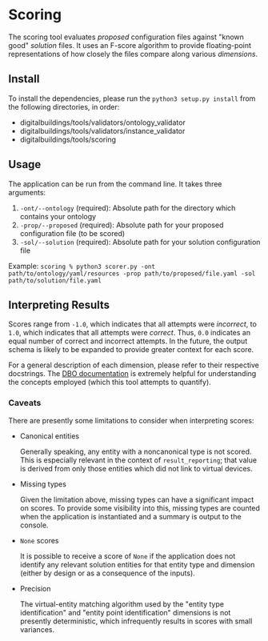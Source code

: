 # Scoring

The scoring tool evaluates _proposed_ configuration files against "known good" _solution_ files. It uses an F-score algorithm to provide floating-point representations of how closely the files compare along various _dimensions_.

## Install
To install the dependencies, please run the `python3 setup.py install` from the following directories, in order:
* digitalbuildings/tools/validators/ontology_validator
* digitalbuildings/tools/validators/instance_validator
* digitalbuildings/tools/scoring

## Usage

The application can be run from the command line. It takes three arguments:
1. `-ont/--ontology` (required): Absolute path for the directory which contains your ontology
2. `-prop/--proposed` (required): Absolute path for your proposed configuration file (to be scored)
3. `-sol/--solution` (required): Absolute path for your solution configuration file

Example: `scoring % python3 scorer.py -ont path/to/ontology/yaml/resources -prop path/to/proposed/file.yaml -sol path/to/solution/file.yaml`

## Interpreting Results

Scores range from `-1.0`, which indicates that all attempts were _incorrect_, to `1.0`, which indicates that all attempts were _correct_. Thus, `0.0` indicates an equal number of correct and incorrect attempts. In the future, the output schema is likely to be expanded to provide greater context for each score.

For a general description of each dimension, please refer to their respective docstrings. The [DBO documentation](https://github.com/google/digitalbuildings/blob/master/ontology/README.md) is extremely helpful for understanding the concepts employed (which this tool attempts to quantify).

### Caveats

There are presently some limitations to consider when interpreting scores:

- Canonical entities

  Generally speaking, any entity with a noncanonical type is not scored. This is especially relevant in the context of `result_reporting`; that value is derived from only those entities which did not link to virtual devices.

- Missing types

  Given the limitation above, missing types can have a significant impact on scores. To provide some visibility into this, missing types are counted when the application is instantiated and a summary is output to the console.

- `None` scores

  It is possible to receive a score of `None` if the application does not identify any relevant solution entities for that entity type and dimension (either by design or as a consequence of the inputs).

- Precision

  The virtual-entity matching algorithm used by the "entity type identification" and "entity point identification" dimensions is not presently deterministic, which infrequently results in scores with small variances.
